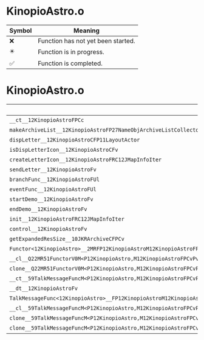 # KinopioAstro.o
| Symbol | Meaning 
| ------------- | ------------- 
| :x: | Function has not yet been started. 
| :eight_pointed_black_star: | Function is in progress. 
| :white_check_mark: | Function is completed. 


# KinopioAstro.o
| Symbol | Decompiled? |
| ------------- | ------------- |
| `__ct__12KinopioAstroFPCc` | :x: |
| `makeArchiveList__12KinopioAstroFP27NameObjArchiveListCollectorRC12JMapInfoIter` | :x: |
| `dispLetter__12KinopioAstroCFP11LayoutActor` | :x: |
| `isDispLetterIcon__12KinopioAstroCFv` | :x: |
| `createLetterIcon__12KinopioAstroFRC12JMapInfoIter` | :x: |
| `sendLetter__12KinopioAstroFv` | :x: |
| `branchFunc__12KinopioAstroFUl` | :x: |
| `eventFunc__12KinopioAstroFUl` | :x: |
| `startDemo__12KinopioAstroFv` | :x: |
| `endDemo__12KinopioAstroFv` | :x: |
| `init__12KinopioAstroFRC12JMapInfoIter` | :x: |
| `control__12KinopioAstroFv` | :x: |
| `getExpandedResSize__10JKRArchiveCFPCv` | :white_check_mark: |
| `Functor<12KinopioAstro>__2MRFP12KinopioAstroM12KinopioAstroFPCvPv_v_Q22MR51FunctorV0M<P12KinopioAstro,M12KinopioAstroFPCvPv_v>` | :x: |
| `__cl__Q22MR51FunctorV0M<P12KinopioAstro,M12KinopioAstroFPCvPv_v>CFv` | :x: |
| `clone__Q22MR51FunctorV0M<P12KinopioAstro,M12KinopioAstroFPCvPv_v>CFP7JKRHeap` | :x: |
| `__ct__59TalkMessageFuncM<P12KinopioAstro,M12KinopioAstroFPCvPvUl_b>FRC59TalkMessageFuncM<P12KinopioAstro,M12KinopioAstroFPCvPvUl_b>` | :x: |
| `__dt__12KinopioAstroFv` | :x: |
| `TalkMessageFunc<12KinopioAstro>__FP12KinopioAstroM12KinopioAstroFPCvPvUl_b_59TalkMessageFuncM<P12KinopioAstro,M12KinopioAstroFPCvPvUl_b>` | :x: |
| `__cl__59TalkMessageFuncM<P12KinopioAstro,M12KinopioAstroFPCvPvUl_b>CFUl` | :x: |
| `clone__59TalkMessageFuncM<P12KinopioAstro,M12KinopioAstroFPCvPvUl_b>CFv` | :x: |
| `clone__59TalkMessageFuncM<P12KinopioAstro,M12KinopioAstroFPCvPvUl_b>CFP7JKRHeap` | :x: |
